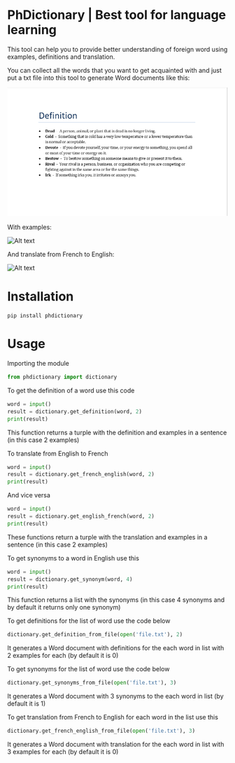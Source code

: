 # PhDictionary | Best tool for language learning

This tool can help you to provide better understanding of foreign word using examples, definitions and translation.

You can collect all the words that you want to get acquainted with and just put a txt file into this tool to generate Word documents like this:

![Alt text](/examples/def.png?raw=true)

With examples:

![Alt text](https://github.com/RediIVIideR/phdictionary/tree/main/examples/def-e.png?raw=true)

And translate from French to English:


![Alt text](https://github.com/RediIVIideR/phdictionary/tree/main/examples/fr-eng.png?raw=true)
# Installation

```bash
pip install phdictionary
```

# Usage

Importing the module
```python
from phdictionary import dictionary
```
To get the definition of a word use this code
```python
word = input()
result = dictionary.get_definition(word, 2)
print(result)
```
This function returns a turple with the definition and examples in a sentence (in this case 2 examples)

To translate from English to French
```python
word = input()
result = dictionary.get_french_english(word, 2)
print(result)
```
And vice versa

```python
word = input()
result = dictionary.get_english_french(word, 2)
print(result)
```
These functions return a turple with the translation and examples in a sentence (in this case 2 examples)

To get synonyms to a word in English use this
```python
word = input()
result = dictionary.get_synonym(word, 4)
print(result)
```
This function returns a list with the synonyms (in this case 4 synonyms and by default it returns only one synonym)

To get definitions for the list of word use the code below
```python
dictionary.get_definition_from_file(open('file.txt'), 2)
```
It generates a Word document with definitions for the each word in list with 2 examples for each (by default it is 0)

To get synonyms for the list of word use the code below
```python
dictionary.get_synonyms_from_file(open('file.txt'), 3)
```
It generates a Word document with 3 synonyms to the each word in list (by default it is 1)

To get translation from French to English for each word in the list use this
```python
dictionary.get_french_english_from_file(open('file.txt'), 3)
```
It generates a Word document with translation for the each word in list with 3 examples for each (by default it is 0)

